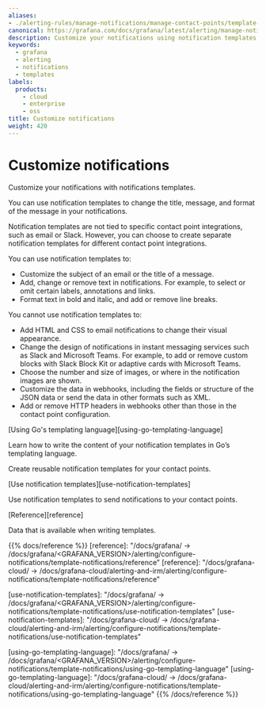 ```yaml
---
aliases:
- ./alerting-rules/manage-notifications/manage-contact-points/template-notifications/
canonical: https://grafana.com/docs/grafana/latest/alerting/manage-notifications/template-notifications/
description: Customize your notifications using notification templates
keywords:
  - grafana
  - alerting
  - notifications
  - templates
labels:
  products:
    - cloud
    - enterprise
    - oss
title: Customize notifications
weight: 420
---
```


# Customize notifications

Customize your notifications with notifications templates.

You can use notification templates to change the title, message, and format of the message in your notifications.

Notification templates are not tied to specific contact point integrations, such as email or Slack. However, you can choose to create separate notification templates for different contact point integrations.

You can use notification templates to:

- Customize the subject of an email or the title of a message.
- Add, change or remove text in notifications. For example, to select or omit certain labels, annotations and links.
- Format text in bold and italic, and add or remove line breaks.

You cannot use notification templates to:

- Add HTML and CSS to email notifications to change their visual appearance.
- Change the design of notifications in instant messaging services such as Slack and Microsoft Teams. For example, to add or remove custom blocks with Slack Block Kit or adaptive cards with Microsoft Teams.
- Choose the number and size of images, or where in the notification images are shown.
- Customize the data in webhooks, including the fields or structure of the JSON data or send the data in other formats such as XML.
- Add or remove HTTP headers in webhooks other than those in the contact point configuration.

[Using Go's templating language][using-go-templating-language]

Learn how to write the content of your notification templates in Go’s templating language.

Create reusable notification templates for your contact points.

[Use notification templates][use-notification-templates]

Use notification templates to send notifications to your contact points.

[Reference][reference]

Data that is available when writing templates.

{{% docs/reference %}}
[reference]: "/docs/grafana/ -> /docs/grafana/<GRAFANA_VERSION>/alerting/configure-notifications/template-notifications/reference"
[reference]: "/docs/grafana-cloud/ -> /docs/grafana-cloud/alerting-and-irm/alerting/configure-notifications/template-notifications/reference"

[use-notification-templates]: "/docs/grafana/ -> /docs/grafana/<GRAFANA_VERSION>/alerting/configure-notifications/template-notifications/use-notification-templates"
[use-notification-templates]: "/docs/grafana-cloud/ -> /docs/grafana-cloud/alerting-and-irm/alerting/configure-notifications/template-notifications/use-notification-templates"

[using-go-templating-language]: "/docs/grafana/ -> /docs/grafana/<GRAFANA_VERSION>/alerting/configure-notifications/template-notifications/using-go-templating-language"
[using-go-templating-language]: "/docs/grafana-cloud/ -> /docs/grafana-cloud/alerting-and-irm/alerting/configure-notifications/template-notifications/using-go-templating-language"
{{% /docs/reference %}}
